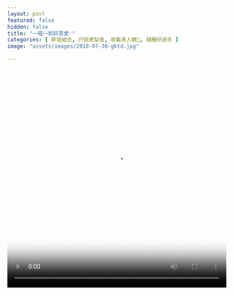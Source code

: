 ```yaml
---
layout: post
featured: false
hidden: false
title: "一唱一和好恩愛♡"
categories: [ 新垣結衣, 戸田恵梨香, 收集真人糖🍬, 儲糧好過冬 ]
image: "assets/images/2018-07-30-gktd.jpg"

---
```

<video controls="controls" src="{{ site.baseurl }}/assets/images/2018-07-30-gktd.mp4" poster="{{ site.baseurl }}/assets/images/2018-07-30-gktd.jpg" loop="loop" width="500" height="500"></video>
